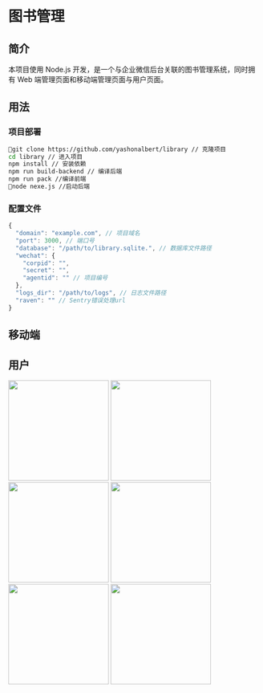 # 图书管理

## 简介

本项目使用 Node.js 开发，是一个与企业微信后台关联的图书管理系统，同时拥有 Web 端管理页面和移动端管理页面与用户页面。

## 用法

### 项目部署

```bash
git clone https://github.com/yashonalbert/library // 克隆项目
cd library // 进入项目
npm install // 安装依赖
npm run build-backend // 编译后端
npm run pack //编译前端
node nexe.js //启动后端
```

### 配置文件

```js
{
  "domain": "example.com", // 项目域名
  "port": 3000, // 端口号
  "database": "/path/to/library.sqlite.", // 数据库文件路径
  "wechat": {
    "corpid": "",
    "secret": "",
    "agentid": "" // 项目编号
  },
  "logs_dir": "/path/to/logs", // 日志文件路径
  "raven": "" // Sentry错误处理url
}
```

## 移动端

## 用户
<img src="https://github.com/yashonalbert/szlibrary/blob/master/images/user.png" width="200">
<img src="https://github.com/yashonalbert/szlibrary/blob/master/images/userBook.png" width="200">
<img src="https://github.com/yashonalbert/szlibrary/blob/master/images/book.png" width="200">
<img src="https://github.com/yashonalbert/szlibrary/blob/master/images/userRecords.png" width="200">
<img src="https://github.com/yashonalbert/szlibrary/blob/master/images/lent.png" width="200">
<img src="https://github.com/yashonalbert/szlibrary/blob/master/images/recommend.png" width="200">
